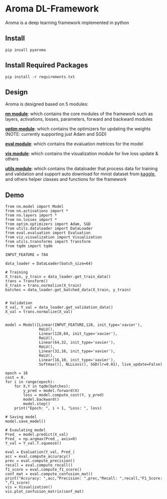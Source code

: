 # Aroma DL-Framework
Aroma is a deep learning framework implemented in python

## Install
```
pip insall pyaroma
```

## Install Required Packages
```
pip install -r requirements.txt 
```

## Design
Aroma is designed based on 5 modules:

[**nn module**](nn/): which contains the core modules of the framework such as layers, activations, losses, parameters, forward and backward modules

[**optim module**](optim/): which contains the optimizers for updating the weights (NOTE: currently supporting just Adam and SGD)

[**eval module**](eval/): which contains the evaluation metrices for the model

[**vis module**](vis/): which contains the visualization module for live loss update & others

[**utils module**](utils/): which contains the dataloader that process data for training and validation and support auto download for mnist dataset from [kaggle](https://www.kaggle.com/c/digit-recognizer), and others helper classes and functions for the framework


## Demo
```
from nn.model import Model
from nn.activations import *
from nn.layers import *
from nn.losses import *
from optim.optimizers import Adam, SGD
from utils.dataloader import DataLoader
from eval.evaluation import Evaluation
from viz.visualization import Visualization
from utils.transforms import Transform
from tqdm import tqdm

INPUT_FEATURE = 784

data_loader = DataLoader(batch_size=64)

# Training
X_train, y_train = data_loader.get_train_data()
trans = Transform()
X_train = trans.normalize(X_train)
batches = data_loader.get_batched_data(X_train, y_train)


# Validation
X_val, Y_val = data_loader.get_validation_data()
X_val = trans.normalize(X_val)


model = Model([Linear(INPUT_FEATURE,128, init_type='xavier'),
               ReLU(),
               Linear(128,64, init_type='xavier'),
               ReLU(),
               Linear(64,32, init_type='xavier'),
               ReLU(),
               Linear(32,16, init_type='xavier'),
               ReLU(),
               Linear(16,10, init_type='xavier'),
               Softmax()], NLLLoss(), SGD(lr=0.01), live_update=False)

epoch = 16
cost = 0.
for i in range(epoch):
    for X,Y in tqdm(batches):
        y_pred = model.forward(X)
        loss = model.compute_cost(Y, y_pred)
        model.backward()
        model.step()
    print("Epoch: ", i + 1, "Loss: ", loss)

# Saving model
model.save_model()

# Evaulating model
Pred_ = model.predict(X_val)
Pred_ = np.argmax(Pred_, axis=0)
Y_val = Y_val.T.squeeze()

eval = Evaluation(Y_val, Pred_)
acc = eval.compute_accuracy()
prec = eval.compute_precision()
recall = eval.compute_recall()
f1_score = eval.compute_f1_score()
conf_mat = eval.compute_confusion_mat()
print("Accuracy: ",acc,"Precision: ",prec,"Recall: ",recall,"F1_Score: ",f1_score)   
vis = Visualization()
vis.plot_confusion_matrix(conf_mat)

```
